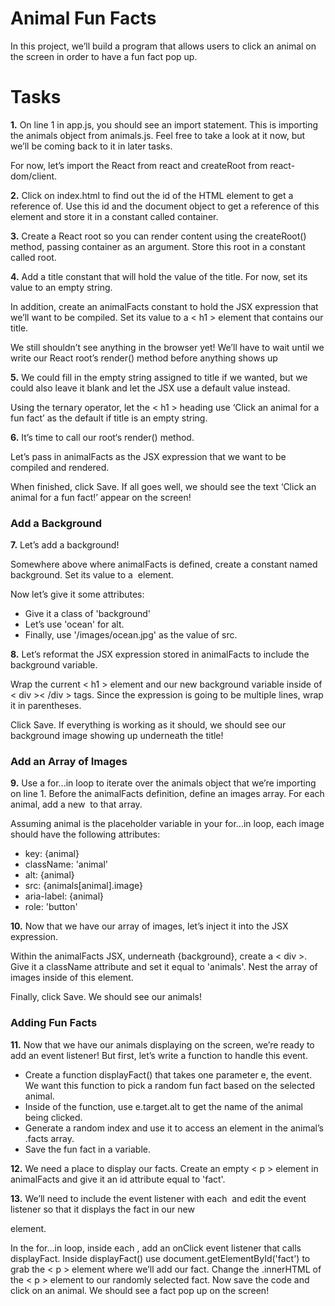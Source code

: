 # Animal Fun Facts

In this project, we’ll build a program that allows users to click an animal on the screen in order to have a fun fact pop up.

# Tasks

**1.** On line 1 in app.js, you should see an import statement. This is importing the animals object from animals.js. Feel free to take a look at it now, but we’ll be coming back to it in later tasks.

For now, let’s import the React from react and createRoot from react-dom/client.

**2.** Click on index.html to find out the id of the HTML element to get a reference of. Use this id and the document object to get a reference of this element and store it in a constant called container.

**3.** Create a React root so you can render content using the createRoot() method, passing container as an argument. Store this root in a constant called root.

**4.** Add a title constant that will hold the value of the title. For now, set its value to an empty string.

In addition, create an animalFacts constant to hold the JSX expression that we’ll want to be compiled. Set its value to a < h1 > element that contains our title.

We still shouldn’t see anything in the browser yet! We’ll have to wait until we write our React root’s render() method before anything shows up

**5.** We could fill in the empty string assigned to title if we wanted, but we could also leave it blank and let the JSX use a default value instead.

Using the ternary operator, let the < h1 > heading use ‘Click an animal for a fun fact’ as the default if title is an empty string.

**6.** It’s time to call our root‘s render() method.

Let’s pass in animalFacts as the JSX expression that we want to be compiled and rendered.

When finished, click Save. If all goes well, we should see the text ‘Click an animal for a fun fact!’ appear on the screen!

### Add a Background

**7.** Let’s add a background!

Somewhere above where animalFacts is defined, create a constant named background. Set its value to a <img /> element.

Now let’s give it some attributes:

- Give it a class of 'background'
- Let’s use 'ocean' for alt.
- Finally, use '/images/ocean.jpg' as the value of src.

**8.** Let’s reformat the JSX expression stored in animalFacts to include the background variable.

Wrap the current < h1 > element and our new background variable inside of < div >< /div > tags. Since the expression is going to be multiple lines, wrap it in parentheses.

Click Save. If everything is working as it should, we should see our background image showing up underneath the title!

### Add an Array of Images

**9.** Use a for...in loop to iterate over the animals object that we’re importing on line 1. Before the animalFacts definition, define an images array. For each animal, add a new <img /> to that array.

Assuming animal is the placeholder variable in your for...in loop, each image should have the following attributes:

- key: {animal}
- className: 'animal'
- alt: {animal}
- src: {animals[animal].image}
- aria-label: {animal}
- role: 'button'

**10.** Now that we have our array of images, let’s inject it into the JSX expression.

Within the animalFacts JSX, underneath {background}, create a < div >. Give it a className attribute and set it equal to 'animals'. Nest the array of images inside of this element.

Finally, click Save. We should see our animals!

### Adding Fun Facts

**11.** Now that we have our animals displaying on the screen, we’re ready to add an event listener! But first, let’s write a function to handle this event.

- Create a function displayFact() that takes one parameter e, the event. We want this function to pick a random fun fact based on the selected animal.
- Inside of the function, use e.target.alt to get the name of the animal being clicked.
- Generate a random index and use it to access an element in the animal’s .facts array.
- Save the fun fact in a variable.


**12.** We need a place to display our facts. Create an empty < p > element in animalFacts and give it an id attribute equal to 'fact'.

**13.** We’ll need to include the event listener with each <img> and edit the event listener so that it displays the fact in our new <p> element.

In the for...in loop, inside each <img>, add an onClick event listener that calls displayFact.
Inside displayFact() use document.getElementById('fact') to grab the < p > element where we’ll add our fact. Change the .innerHTML of the < p > element to our randomly selected fact.
Now save the code and click on an animal. We should see a fact pop up on the screen!

